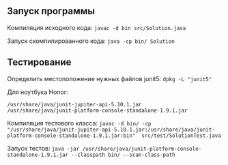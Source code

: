 ## Запуск программы

Компиляция исходного кода:
`javac -d bin src/Solution.java`

Запуск скомпилированного кода:
`java -cp bin/ Solution`

## Тестирование

Определить местоположение нужных файлов junit5:
`dpkg -L "junit5"`

Для ноутбука Honor:
```
/usr/share/java/junit-jupiter-api-5.10.1.jar
/usr/share/java/junit-platform-console-standalone-1.9.1.jar
```

Компиляция тестового класса:
`javac -d bin/ -cp "/usr/share/java/junit-jupiter-api-5.10.1.jar:/usr/share/java/junit-platform-console-standalone-1.9.1.jar:bin" 
src/test/SolutionTest.java`

Запуск тестов:
`java -jar /usr/share/java/junit-platform-console-standalone-1.9.1.jar --classpath bin/ --scan-class-path`



